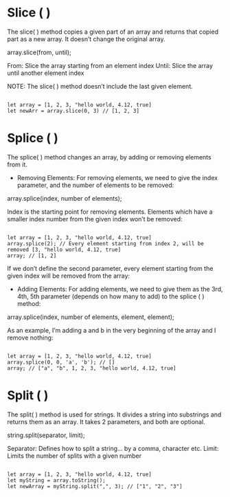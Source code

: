# Slice ( )

The slice( ) method copies a given part of an array and returns that copied part as a new array. It doesn’t change the original array.

array.slice(from, until);

From: Slice the array starting from an element index
Until: Slice the array until another element index

NOTE: The slice( ) method doesn’t include the last given element.

<code>
let array = [1, 2, 3, "hello world, 4.12, true]
let newArr = array.slice(0, 3) // [1, 2, 3]
</code>

# Splice ( )

The splice( ) method changes an array, by adding or removing elements from it.

- Removing Elements:
  For removing elements, we need to give the index parameter, and the number of elements to be removed:

array.splice(index, number of elements);

Index is the starting point for removing elements. Elements which have a smaller index number from the given index won’t be removed:

<code>
let array = [1, 2, 3, "hello world, 4.12, true]
array.splice(2); // Every element starting from index 2, will be removed [3, "hello world, 4.12, true]
array; // [1, 2]
</code>

If we don’t define the second parameter, every element starting from the given index will be removed from the array:

- Adding Elements:
  For adding elements, we need to give them as the 3rd, 4th, 5th parameter (depends on how many to add) to the splice ( ) method:

array.splice(index, number of elements, element, element);

As an example, I’m adding a and b in the very beginning of the array and I remove nothing:

<code>
let array = [1, 2, 3, "hello world, 4.12, true]
array.splice(0, 0, 'a', 'b'); // []
array; // ["a", "b", 1, 2, 3, "hello world, 4.12, true]
</code>

# Split ( )

The split( ) method is used for strings. It divides a string into substrings and returns them as an array. It takes 2 parameters, and both are optional.

string.split(separator, limit);

Separator: Defines how to split a string… by a comma, character etc.
Limit: Limits the number of splits with a given number

<code>
let array = [1, 2, 3, "hello world, 4.12, true]
let myString = array.toString();
let newArray = myString.split(",", 3); // ["1", "2", "3"]
</code>
